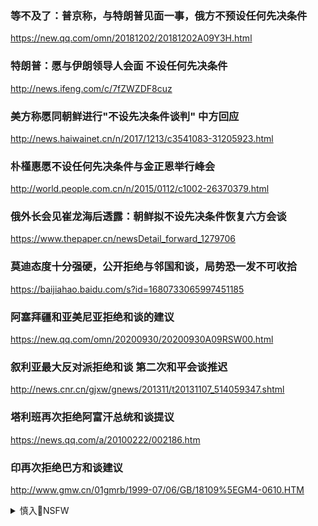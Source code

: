 ### 等不及了：普京称，与特朗普见面一事，俄方不预设任何先决条件
https://new.qq.com/omn/20181202/20181202A09Y3H.html

### 特朗普：愿与伊朗领导人会面 不设任何先决条件
http://news.ifeng.com/c/7fZWZDF8cuz

### 美方称愿同朝鲜进行"不设先决条件谈判" 中方回应
http://news.haiwainet.cn/n/2017/1213/c3541083-31205923.html

### 朴槿惠愿不设任何先决条件与金正恩举行峰会
http://world.people.com.cn/n/2015/0112/c1002-26370379.html

### 俄外长会见崔龙海后透露：朝鲜拟不设先决条件恢复六方会谈
https://www.thepaper.cn/newsDetail_forward_1279706

### 莫迪态度十分强硬，公开拒绝与邻国和谈，局势恐一发不可收拾
https://baijiahao.baidu.com/s?id=1680733065997451185

### 阿塞拜疆和亚美尼亚拒绝和谈的建议
https://new.qq.com/omn/20200930/20200930A09RSW00.html

### 叙利亚最大反对派拒绝和谈 第二次和平会谈推迟
http://news.cnr.cn/gjxw/gnews/201311/t20131107_514059347.shtml

### 塔利班再次拒绝阿富汗总统和谈提议
https://news.qq.com/a/20100222/002186.htm

### 印再次拒绝巴方和谈建议
http://www.gmw.cn/01gmrb/1999-07/06/GB/18109%5EGM4-0610.HTM

<details><summary>慎入🔞NSFW</summary>

Not Safe For Work
<img src="https://upload.wikimedia.org/wikipedia/commons/thumb/d/d3/Biohazard_Symbol_Specification.png/210px-Biohazard_Symbol_Specification.png">

<details><summary><b>风险自理Use At Your Own Risk🈲</summary>

### 澳大利亚试图缓和对h关系，双方自5月以来没有接过电话
https://baijiahao.baidu.com/s?id=1684110544553442732

### 澳大利亚贸易部长、农业部长：z方不接我们电话
https://baijiahao.baidu.com/s?id=1667041876266960508

### 停止视zg为威胁，否则不接电话
https://baijiahao.baidu.com/s?id=1684040097142404829

### zg霸气要求澳大利亚做出选择，否则不会接听对方任何电话
https://dy.163.com/article/FS46E22J0515DJ1P.html

### 倒打一耙！澳大利亚z府宣称将向世贸组织状告zg
https://news.163.com/20/1129/19/FSKH5VIA0001899O.html

`被拒接电话者的施虐者向拒接电话的受害者倒打一耙。`

### 加拿大在WTO状告zg，要求停止食品新冠检测，称这是在搞贸易限制
https://new.qq.com/rain/a/20201125A06AK200

</details>
</details>
